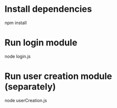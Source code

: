 # Install dependencies
npm install

# Run login module
node login.js

# Run user creation module (separately)
node userCreation.js